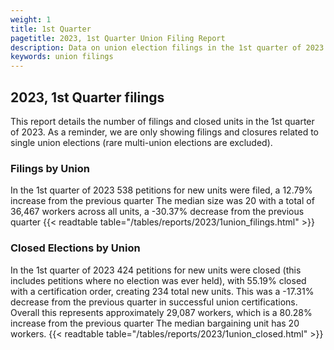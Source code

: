 ```yaml
---
weight: 1
title: 1st Quarter
pagetitle: 2023, 1st Quarter Union Filing Report
description: Data on union election filings in the 1st quarter of 2023
keywords: union filings
---
```


## 2023, 1st Quarter filings

This report details the number of filings and closed units in the 1st quarter of 2023. As a reminder, we are only showing filings and closures related to single union elections (rare multi-union elections are excluded).

### Filings by Union
In the 1st quarter of 2023 538 petitions for new units were filed, a 12.79% increase from the previous quarter The median size was 20 with a total of 36,467 workers across all units, a -30.37% decrease from the previous quarter
{{< readtable table="/tables/reports/2023/1union_filings.html" >}}

### Closed Elections by Union
In the 1st quarter of 2023 424 petitions for new units were closed (this includes petitions where no election was ever held), with 55.19% closed with a certification order, creating 234 total new units. This was a -17.31% decrease from the previous quarter in successful union certifications. Overall this represents approximately 29,087 workers, which is a 80.28% increase from the previous quarter The median bargaining unit has 20 workers.
{{< readtable table="/tables/reports/2023/1union_closed.html" >}}
